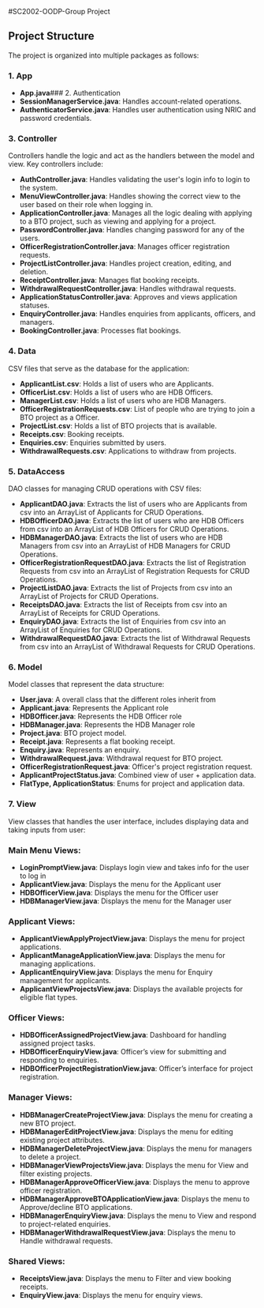 #SC2002-OODP-Group Project

## Project Structure
The project is organized into multiple packages as follows:

### 1. App
- **App.java**### 2. Authentication
- **SessionManagerService.java**: Handles account-related operations.
- **AuthenticatorService.java**: Handles user authentication using NRIC and password credentials.

### 3. Controller
Controllers handle the logic and act as the handlers between the model and view.
Key controllers include:

- **AuthController.java**: Handles validating the user's login info to login to the system.
- **MenuViewController.java**: Handles showing the correct view to the user based on their role when logging in.
- **ApplicationController.java**: Manages all the logic dealing with applying to a BTO project, such as viewing and applying for a project.
- **PasswordController.java**: Handles changing password for any of the users.
- **OfficerRegistrationController.java**: Manages officer registration requests.
- **ProjectListController.java**: Handles project creation, editing, and deletion.
- **ReceiptController.java**: Manages flat booking receipts.
- **WithdrawalRequestController.java**: Handles withdrawal requests.
- **ApplicationStatusController.java**: Approves and views application statuses.
- **EnquiryController.java**: Handles enquiries from applicants, officers, and managers.
- **BookingController.java**: Processes flat bookings.

### 4. Data
CSV files that serve as the database for the application:

- **ApplicantList.csv**: Holds a list of users who are Applicants.
- **OfficerList.csv**: Holds a list of users who are HDB Officers.
- **ManagerList.csv**: Holds a list of users who are HDB Managers.
- **OfficerRegistrationRequests.csv**: List of people who are trying to join a BTO project as a Officer.
- **ProjectList.csv**: Holds a list of BTO projects that is available.
- **Receipts.csv**: Booking receipts.
- **Enquiries.csv**: Enquiries submitted by users.
- **WithdrawalRequests.csv**: Applications to withdraw from projects.

### 5. DataAccess
DAO classes for managing CRUD operations with CSV files:

- **ApplicantDAO.java**: Extracts the list of users who are Applicants from csv into an ArrayList of Applicants for CRUD Operations.
- **HDBOfficerDAO.java**: Extracts the list of users who are HDB Officers from csv into an ArrayList of HDB Officers for CRUD Operations.
- **HDBManagerDAO.java**: Extracts the list of users who are HDB Managers from csv into an ArrayList of HDB Managers for CRUD Operations.
- **OfficerRegistrationRequestDAO.java**: Extracts the list of Registration Requests from csv into an ArrayList of Registration Requests for CRUD Operations.
- **ProjectListDAO.java**: Extracts the list of Projects from csv into an ArrayList of Projects for CRUD Operations.
- **ReceiptsDAO.java**: Extracts the list of Receipts from csv into an ArrayList of Receipts for CRUD Operations.
- **EnquiryDAO.java**: Extracts the list of Enquiries from csv into an ArrayList of Enquiries for CRUD Operations.
- **WithdrawalRequestDAO.java**: Extracts the list of Withdrawal Requests from csv into an ArrayList of Withdrawal Requests for CRUD Operations.

### 6. Model
Model classes that represent the data structure:

- **User.java**: A overall class that the different roles inherit from
- **Applicant.java**: Represents the Applicant role
- **HDBOfficer.java**: Represents the HDB Officer role
- **HDBManager.java**: Represents the HDB Manager role
- **Project.java**: BTO project model.
- **Receipt.java**: Represents a flat booking receipt.
- **Enquiry.java**: Represents an enquiry.
- **WithdrawalRequest.java**: Withdrawal request for BTO project.
- **OfficerRegistrationRequest.java**: Officer's project registration request.
- **ApplicantProjectStatus.java**: Combined view of user + application data.
- **FlatType, ApplicationStatus**: Enums for project and application data.

### 7. View
View classes that handles the user interface, includes displaying data and taking inputs from user:

### Main Menu Views:
- **LoginPromptView.java**: Displays login view and takes info for the user to log in
- **ApplicantView.java**: Displays the menu for the Applicant user
- **HDBOfficerView.java**: Displays the menu for the Officer user
- **HDBManagerView.java**: Displays the menu for the Manager user

### Applicant Views:
- **ApplicantViewApplyProjectView.java**: Displays the menu for project applications.
- **ApplicantManageApplicationView.java**: Displays the menu for managing applications. 
- **ApplicantEnquiryView.java**: Displays the menu for Enquiry management for applicants.
- **ApplicantViewProjectsView.java**: Displays the available projects for eligible flat types.

### Officer Views:
- **HDBOfficerAssignedProjectView.java**: Dashboard for handling assigned project tasks.
- **HDBOfficerEnquiryView.java**: Officer’s view for submitting and responding to enquiries.
- **HDBOfficerProjectRegistrationView.java**: Officer’s interface for project registration.

### Manager Views:
- **HDBManagerCreateProjectView.java**: Displays the menu for creating a new BTO project.
- **HDBManagerEditProjectView.java**: Displays the menu for editing existing project attributes.
- **HDBManagerDeleteProjectView.java**: Displays the menu for managers to delete a project.
- **HDBManagerViewProjectsView.java**: Displays the menu for View and filter existing projects.
- **HDBManagerApproveOfficerView.java**: Displays the menu to approve officer registration.
- **HDBManagerApproveBTOApplicationView.java**: Displays the menu to Approve/decline BTO applications.
- **HDBManagerEnquiryView.java**: Displays the menu to View and respond to project-related enquiries.
- **HDBManagerWithdrawalRequestView.java**: Displays the menu to Handle withdrawal requests.

### Shared Views:
- **ReceiptsView.java**: Displays the menu to Filter and view booking receipts.
- **EnquiryView.java**: Displays the menu for enquiry views.